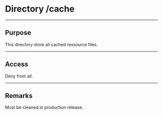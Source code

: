# Directory /cache

---
## Purpose

This directory store all cached ressource files.

---
## Access

Deny from all.

---
## Remarks

Must be cleaned in production release.